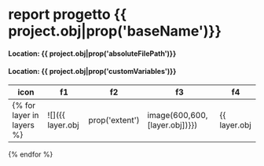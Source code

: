 # report progetto {{ project.obj|prop('baseName')}}
#### Location: {{ project.obj|prop('absoluteFilePath')}}
#### Location: {{ project.obj|prop('customVariables')}}

| icon                           | f1   | f2   | f3   | f4   |
| ------------------------------ | ---- | ---- | ---- | ---- |
{% for layer in layers %} | ![]({{ layer.obj|prop('extent')|image(600,600,[layer.obj])}}) | {{ layer.obj|prop("name") }} | {{ layer.obj|prop('crs')|prop('authid')}} |{{ layer.obj|prop('source')}}|{{ layer.obj|prop('type')}}     |
{% endfor %}